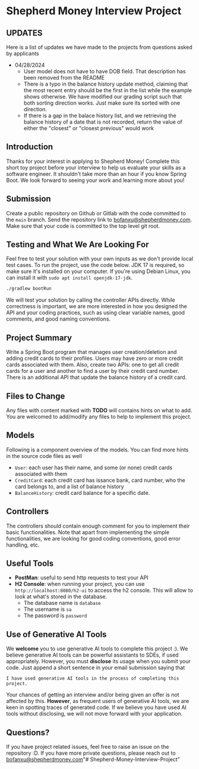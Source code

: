# Shepherd Money Interview Project

## UPDATES
Here is a list of updates we have made to the projects from questions asked by applicants
- 04/28/2024
  - User model does not have to have DOB field. That description has been removed from the README
  - There is a typo in the balance history update method, claiming that the most recent entry should be the first in the list while the example shows otherwise. We have modified our grading script such that both sorting direction works. Just make sure its sorted with one direction.
  - If there is a gap in the balace history list, and we retrieving the balance history of a date that is not recorded, return the value of either the "closest" or "closest previous" would work 

## Introduction

Thanks for your interest in applying to Shepherd Money! Complete this short toy project before your interview to help us evaluate your skills as a software engineer. It shouldn't take more than an hour if you know Spring Boot. We look forward to seeing your work and learning more about you!

## Submission
Create a public repository on Github or Gitlab with the code committed to the `main` branch. Send the repository link to bofanxu@shepherdmoney.com. Make sure that your code is committed to the top level git root.

## Testing and What We Are Looking For
Feel free to test your solution with your own inputs as we don't provide local test cases. To run the project, use the code below. JDK 17 is required, so make sure it's installed on your computer. If you're using Debian Linux, you can install it with `sudo apt install openjdk-17-jdk`.

```bash
./gradlew bootRun
```

We will test your solution by calling the controller APIs directly. While correctness is important, we are more interested in how you designed the API and your coding practices, such as using clear variable names, good comments, and good naming conventions.

## Project Summary
Write a Spring Boot program that manages user creation/deletion and adding credit cards to their profiles. Users may have zero or more credit cards associated with them. Also, create two APIs: one to get all credit cards for a user and another to find a user by their credit card number. There is an additional API that update the balance history of a credit card.

## Files to Change
Any files with content marked with **TODO** will contains hints on what to add. You are welcomed to add/modify any files to help to implement this project.

## Models
Following is a component overview of the models. You can find more hints in the source code files as well
- `User`: each user has their name, and some (or none) credit cards associated with them
- `CreditCard`: each credit card has issance bank, card number, who the card belongs to, and a list of balance history
- `BalanceHistory`: credit card balance for a specific date.

## Controllers
The controllers should contain enough comment for you to implement their basic functionalities. Note that apart from implementing the simple functionalities, we are looking for good coding conventions, good error handling, etc.

## Useful Tools
- **PostMan**: useful to send http requests to test your API
- **H2 Console**: when running your project, you can use `http://localhost:8080/h2-ui` to access the h2 console. This will allow to look at what's stored in the database.
  - The database name is `database`
  - The username is `sa`
  - The password is `password`

## Use of Generative AI Tools
We **welcome** you to use generative AI tools to complete this project :). We believe generative AI tools can be powerful assistants to SDEs, if used appropriately. However, you must **disclose** its usage when you submit your code. Just append a short sentence in your email submission saying that

```
I have used generative AI tools in the process of completing this project.
```

Your chances of getting an interview and/or being given an offer is not affected by this. **However**, as frequent users of generative AI tools, we are keen in spotting traces of generated code. If we believe you have used AI tools without disclosing, we will not move forward with your application.

## Questions?
If you have project related issues, feel free to raise an issue on the repository :D. If you have more private questions, please reach out to bofanxu@shepherdmoney.com"# Shepherd-Money-Interview-Project" 
